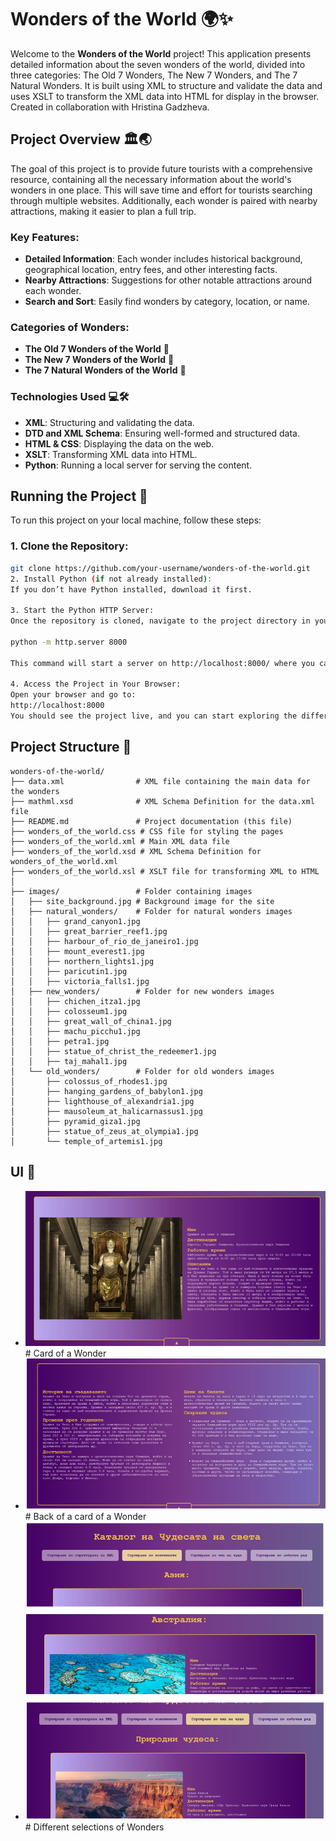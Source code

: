 # Wonders of the World 🌍✨

Welcome to the **Wonders of the World** project! This application presents detailed information about the seven wonders of the world, divided into three categories: The Old 7 Wonders, The New 7 Wonders, and The 7 Natural Wonders. It is built using XML to structure and validate the data and uses XSLT to transform the XML data into HTML for display in the browser. Created in collaboration with Hristina Gadzheva.

## Project Overview 🏛️🌏

The goal of this project is to provide future tourists with a comprehensive resource, containing all the necessary information about the world's wonders in one place. This will save time and effort for tourists searching through multiple websites. Additionally, each wonder is paired with nearby attractions, making it easier to plan a full trip.

### Key Features:
- **Detailed Information**: Each wonder includes historical background, geographical location, entry fees, and other interesting facts.
- **Nearby Attractions**: Suggestions for other notable attractions around each wonder.
- **Search and Sort**: Easily find wonders by category, location, or name.

### Categories of Wonders:
- **The Old 7 Wonders of the World** 🏯
- **The New 7 Wonders of the World** 🏰
- **The 7 Natural Wonders of the World** 🌲

### Technologies Used 💻🛠️
- **XML**: Structuring and validating the data.
- **DTD and XML Schema**: Ensuring well-formed and structured data.
- **HTML & CSS**: Displaying the data on the web.
- **XSLT**: Transforming XML data into HTML.
- **Python**: Running a local server for serving the content.

## Running the Project 🚀

To run this project on your local machine, follow these steps:

### 1. Clone the Repository:
```bash
git clone https://github.com/your-username/wonders-of-the-world.git
2. Install Python (if not already installed):
If you don’t have Python installed, download it first.

3. Start the Python HTTP Server:
Once the repository is cloned, navigate to the project directory in your terminal/command prompt and run the following command to start a local Python server:

python -m http.server 8000

This command will start a server on http://localhost:8000/ where you can view the project.

4. Access the Project in Your Browser:
Open your browser and go to:
http://localhost:8000
You should see the project live, and you can start exploring the different wonders!
```

## Project Structure 📁
```plaintext
wonders-of-the-world/
├── data.xml                # XML file containing the main data for the wonders
├── mathml.xsd              # XML Schema Definition for the data.xml file
├── README.md               # Project documentation (this file)
├── wonders_of_the_world.css # CSS file for styling the pages
├── wonders_of_the_world.xml # Main XML data file
├── wonders_of_the_world.xsd # XML Schema Definition for wonders_of_the_world.xml
├── wonders_of_the_world.xsl # XSLT file for transforming XML to HTML
│
├── images/                 # Folder containing images
│   ├── site_background.jpg # Background image for the site
│   ├── natural_wonders/    # Folder for natural wonders images
│   │   ├── grand_canyon1.jpg
│   │   ├── great_barrier_reef1.jpg
│   │   ├── harbour_of_rio_de_janeiro1.jpg
│   │   ├── mount_everest1.jpg
│   │   ├── northern_lights1.jpg
│   │   ├── paricutin1.jpg
│   │   ├── victoria_falls1.jpg
│   ├── new_wonders/        # Folder for new wonders images
│   │   ├── chichen_itza1.jpg
│   │   ├── colosseum1.jpg
│   │   ├── great_wall_of_china1.jpg
│   │   ├── machu_picchu1.jpg
│   │   ├── petra1.jpg
│   │   ├── statue_of_christ_the_redeemer1.jpg
│   │   ├── taj_mahal1.jpg
│   └── old_wonders/        # Folder for old wonders images
│       ├── colossus_of_rhodes1.jpg
│       ├── hanging_gardens_of_babylon1.jpg
│       ├── lighthouse_of_alexandria1.jpg
│       ├── mausoleum_at_halicarnassus1.jpg
│       ├── pyramid_giza1.jpg
│       ├── statue_of_zeus_at_olympia1.jpg
│       └── temple_of_artemis1.jpg
```

## UI 📸
- ![](media/Card.png)# Card of a Wonder 
- ![](media/Card_back.png)# Back of a card of a Wonder
- ![](media/Selections.png)# Different selections of Wonders
